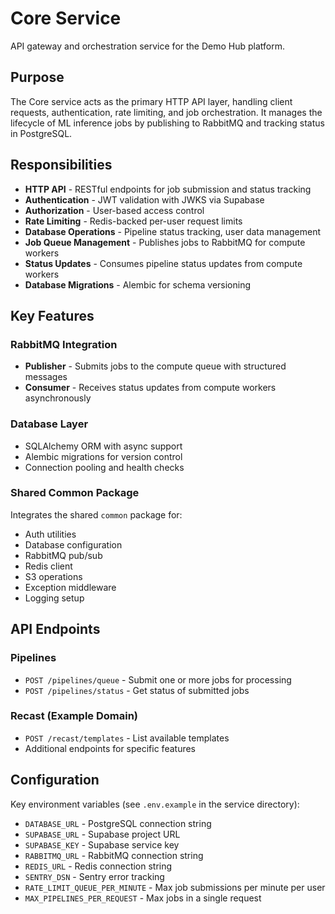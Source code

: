 # Core Service

API gateway and orchestration service for the Demo Hub platform.

## Purpose

The Core service acts as the primary HTTP API layer, handling client requests, authentication, rate limiting, and job orchestration. It manages the lifecycle of ML inference jobs by publishing to RabbitMQ and tracking status in PostgreSQL.

## Responsibilities

- **HTTP API** - RESTful endpoints for job submission and status tracking
- **Authentication** - JWT validation with JWKS via Supabase
- **Authorization** - User-based access control
- **Rate Limiting** - Redis-backed per-user request limits
- **Database Operations** - Pipeline status tracking, user data management
- **Job Queue Management** - Publishes jobs to RabbitMQ for compute workers
- **Status Updates** - Consumes pipeline status updates from compute workers
- **Database Migrations** - Alembic for schema versioning

## Key Features

### RabbitMQ Integration
- **Publisher** - Submits jobs to the compute queue with structured messages
- **Consumer** - Receives status updates from compute workers asynchronously

### Database Layer
- SQLAlchemy ORM with async support
- Alembic migrations for version control
- Connection pooling and health checks

### Shared Common Package
Integrates the shared `common` package for:
- Auth utilities
- Database configuration
- RabbitMQ pub/sub
- Redis client
- S3 operations
- Exception middleware
- Logging setup

## API Endpoints

### Pipelines
- `POST /pipelines/queue` - Submit one or more jobs for processing
- `POST /pipelines/status` - Get status of submitted jobs

### Recast (Example Domain)
- `POST /recast/templates` - List available templates
- Additional endpoints for specific features

## Configuration

Key environment variables (see `.env.example` in the service directory):

- `DATABASE_URL` - PostgreSQL connection string
- `SUPABASE_URL` - Supabase project URL
- `SUPABASE_KEY` - Supabase service key
- `RABBITMQ_URL` - RabbitMQ connection string
- `REDIS_URL` - Redis connection string
- `SENTRY_DSN` - Sentry error tracking
- `RATE_LIMIT_QUEUE_PER_MINUTE` - Max job submissions per minute per user
- `MAX_PIPELINES_PER_REQUEST` - Max jobs in a single request

